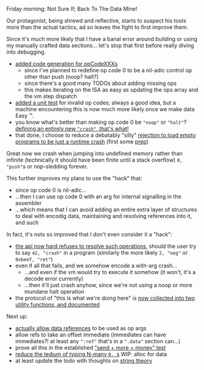 Friday morning: Not Sure If; Back To The Data Mine!

Our protagonist, being shrewd and reflective, starts to suspect his tools more
than the actual tactics, ad so leaves the fight to first improve them.

Since it's much more likely that I have a banal error around building or using
my manually crafted data sections... let's stop that first before really diving
into debugging.

- [added code generation for opCodeXXXs][59ac2763]
  - since I've planned to redefine op code 0 to be a nil-adic control op other
    than push (noop? halt?)
  - since there's a good many TODOs about adding missing ops
  - this makes iterating on the ISA as easy as updating the ops array and the
    vm step dispatch
- [added a unit test][b5ad8e8c] for invalid op codes; always a good idea, but a
  machine encountering this is now much more likely once we make data Easy ™.
- you know what's better than making op code 0 be `"noop"` or `"halt"`?
  [defining an entirely new `"crash"`, that's what!][b8ab0e99]
- that done, I choose to reduce a debatably "silly" [rejection to load empty
  programs to be just a runtime crash][d647490f] (first some [prep][063c8c5c])

Great now we crash when jumping into undefined memory rather than infinite
(technically it should have been finite until a stack overflow) `0, "push"`s or
nop-sledding forever.

This further improves my plans to use the "hack" that:
- since op code 0 is nil-adic...
- ...then I can use op code 0 with an arg for internal signalling in the
  assembler
- ...which means that I can avoid adding an entire extra layer of structures to
  deal with encodig data, maintaining and resolving references into it, and
  such

In fact, it's nots so improved that I don't even consider it a "hack":
- [the api now hard refuses to resolve such operations][9582e59c], should the
  user try to say `42, "crash"` in a program (similarly the more likely `2,
  "neg"` or `0xbeef, "ret"`)
- even if all that fails, and we somehow encode a with-arg crash...
  - ...and even if the vm would try to execute it somehow (it won't, it's a
    decode error currently)
  - ...then it'll just crash anyhow, since we're not using a noop or more
    mundane halt operation
- the protocol of "this is what we're doing here" is [now collected into two
  utility functions, and documented][cf89854c]

Next up:
- [actually allow data references][52b02f9a] to be used as op args
- allow refs to take an offset immediate (immediates can have immediates?! at
  least any `":ref"` that's in a `".data"` section can...)
- prove all this in the established ["send + more = money" test][bbb1b462]
- [reduce the tedium of typing N-many `0, `s][363aeb67] WIP: alloc for data
- at least update the todo with thoughts on [string theory][ccd06ed8]

[063c8c5c]: https://github.com/jcorbin/stackvm/commit/063c8c5c29cec55215e0f8f25645a6fd07e499eb
[b5ad8e8c]: https://github.com/jcorbin/stackvm/commit/b5ad8e8c97b6f253c739cda45fd4f339a3b28a6e
[59ac2763]: https://github.com/jcorbin/stackvm/commit/59ac2763c00a211cdc5173847c930e538ea0d725
[b8ab0e99]: https://github.com/jcorbin/stackvm/commit/b8ab0e99db4894ced86596cc7c2602de33ce13f0
[d647490f]: https://github.com/jcorbin/stackvm/commit/d647490f1606c722708d8eed732be148bd642fdd
[9582e59c]: https://github.com/jcorbin/stackvm/commit/9582e59cdcd48c072e8230058cf5e477c6a6a9f9
[f7445982]: https://github.com/jcorbin/stackvm/commit/f7445982ab92623e30677a1499fcb902b4aa889d
[f54994e8]: https://github.com/jcorbin/stackvm/commit/f54994e803ef646c95420f1f3021fb8bc654d968
[cf89854c]: https://github.com/jcorbin/stackvm/commit/cf89854c39e6a8b1d534dbd0a98957ec6134c4b0
[52b02f9a]: https://github.com/jcorbin/stackvm/commit/52b02f9a85d3f323800d5a4d82b587be3bbe6abf
[bbb1b462]: https://github.com/jcorbin/stackvm/commit/bbb1b462ecebadc6f573f2419ee45a7785186ba6
[363aeb67]: https://github.com/jcorbin/stackvm/commit/363aeb6739b5b45b51bb4e2dc5440eac9edea426
[ccd06ed8]: https://github.com/jcorbin/stackvm/commit/ccd06ed8dec019f7583ad98c97e00501dd1c325c
